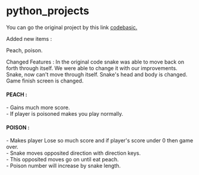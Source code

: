 # python_projects
You can go the original project by this  link 
[codebasic.](https://github.com/codebasics/python_projects/tree/main/1_snake_game)

Added new items : 

Peach, poison. 

Changed Features : 
In the original code snake was able to move back on forth through itself. We were able to 
change it with our improvements. Snake, now can't move through itself.
Snake's head and body is changed.
Game finish screen is changed.



<h4><b> PEACH :</b></h4>
- Gains much more score.
<br>
- If player is poisoned makes you play normally.


<h4><b> POISON :</b></h4>
 - Makes player Lose so much score and if player's score  under 0 then game over. <br>
 - Snake moves opposited direction with  direction keys.<br>
 - This opposited moves go on until eat peach.<br> 
 - Poison number will increase by snake length.


         


